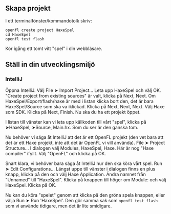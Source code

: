 ## Skapa projekt

I ett terminalfönster/kommandotolk skriv:

    openfl create project HaxeSpel
    cd HaxeSpel
    openfl test flash

Kör igång ett tomt vitt "spel" i din webbläsare.

## Ställ in din utvecklingsmiljö

### IntelliJ

Öppna IntelliJ. Välj File ➤ Import Project... Leta upp HaxeSpel och välj OK. "Create project from existing sources" är valt, klicka på Next, Next. Om HaxeSpel/Export/flash/haxe är med i listan klicka bort den, det är bara HaxeSpel/Source som ska va iklickad. Klicka på Next, Next, Next. Välj Haxe som SDK. Klicka på Next, Finish. Nu ska du ha ett projekt öppet.

I listan till vänster kan vi leta upp källkoden till vårt "spel", klicka på ➤HaxeSpel, ➤Source, Main.hx. Som du ser är den ganska tom.

Nu behöver vi säga åt IntelliJ att det är ett OpenFL projekt (den vet bara att det är ett Haxe projekt, inte att det är OpenFL vi vill använda). File ➤ Project Structure... I dialogen välj Modules, HaxeSpel, Haxe. Här är nog "Haxe compiler" ifyllt. Välj "OpenFL" och klicka på OK.

Snart klara, vi behöver bara säga åt IntelliJ hur den ska köra vårt spel. Run ➤ Edit Configurations... Längst uppe till vänster i dialogen finns en plus knapp, klicka på den och välj Haxe Application. Ändra namnet från "Unnamed" till "HaxeSpel". Klicka på knappen till höger om Module: och välj HaxeSpel. Klicka på OK.

Nu kan du köra "spelet" genom att klicka på den gröna spela knappen, eller välja Run ➤ Run 'HaxeSpel'. Den gör samma sak som `openfl test flash` som vi använde tidigare, men det är lite smidigare.
